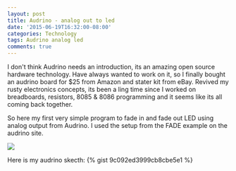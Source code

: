 ```yaml
---
layout: post
title: Audrino - analog out to led
date: '2015-06-19T16:32:00-08:00'
categories: Technology
tags: Audrino analog led
comments: true
---
```

I don't think Audrino needs an introduction, its an amazing open source hardware technology. Have always wanted to work on it, so I finally bought an audrino board for $25 from Amazon and stater kit from eBay. Revived my rusty electronics concepts, its been a ling time since I worked on breadboards, resistors, 8085 & 8086 programming and it seems like its all coming back together.

So here my first very simple program to fade in and fade out LED using analog output from Audrino. I used the setup from the FADE example on the audrino site.
  
<img src="http://www.arduino.cc/en/uploads/Tutorial/simplefade_bb.png">

Here is my audrino skecth:
{% gist 9c092ed3999cb8cbe5e1 %}


